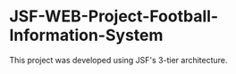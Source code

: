# JSF-WEB-Project-Football-Information-System
 This project was developed using JSF's 3-tier architecture.
